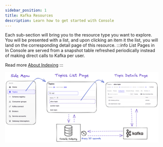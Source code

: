 ```yaml
---
sidebar_position: 1
title: Kafka Resources
description: Learn how to get started with Console
---
```


Each sub-section will bring you to the resource type you want to explore.  
You will be presented with a list, and upon clicking an item it the list, you will land on the corresponding detail page of this resource.
:::info
List Pages in In Console are served from a snapshot table refreshed periodically instead of making direct calls to Kafka per user.

Read more [About Indexing](./about-indexing)
:::

![Capture](img/indexing-explained.png)